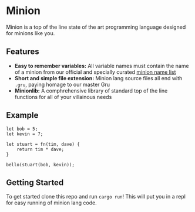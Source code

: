 # Minion

Minion is a top of the line state of the art programming language designed for minions like you.

## Features
- **Easy to remember variables:** All variable names must contain the name of a minion from our official and specially curated [minion name list](https://github.com/Leastrio/minion/blob/main/src/minion.rs)
- **Short and simple file extension:** Minion lang source files all end with `.gru`, paying homage to our master Gru
- **Minionlib:** A comphrehensive library of standard top of the line functions for all of your villainous needs

## Example
```
let bob = 5;
let kevin = 7;

let stuart = fn(tim, dave) {
    return tim * dave;
}

bello(stuart(bob, kevin));
```

## Getting Started
To get started clone this repo and run `cargo run`! This will put you in a repl for easy running of minion lang code.
